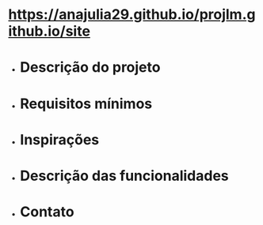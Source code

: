 # https://anajulia29.github.io/projlm.github.io/site
- <h1>Descrição do projeto</h1>
- <h1>Requisitos mínimos</h1>
- <h1>Inspirações</h1>
- <h1>Descrição das funcionalidades</h1>
- <h1>Contato</h1>
